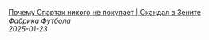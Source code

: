 <!--2025-01-23 09:41:00-->
<div class="yb">
  <a class="nodecor" href="/posts.html?sport/pochemu_spartak_nikogo_ne_pokupaet_skandal_v_zenite">
    <img class="preview" data-videoid="w_2-s2RDBaQ" src="https://i4.ytimg.com/vi/w_2-s2RDBaQ/hqdefault.jpg" align="middle" alt="">
  </a>
  <div class="inlbl text">
    <a class="nodecor" href="/posts.html?sport/pochemu_spartak_nikogo_ne_pokupaet_skandal_v_zenite">Почему Спартак никого не покупает | Скандал в Зените</a><br>
    <i class="smaller2">Фабрика Футбола</i><br>
    <i class="smaller3">2025-01-23</i>
  </div>
</div>

